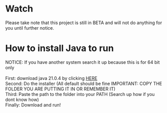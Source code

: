 # Watch
Please take note that this project is still in BETA and will not do anything for you until further notice.
<br>
# How to install Java to run
NOTICE: If you have another system search it up because this is for 64 bit only<br>
<br>
First: download java 21.0.4 by clicking [HERE](https://www.oracle.com/java/technologies/downloads/#jdk21-windows)<br>
Second: Do the installer (All default should be fine IMPORTANT: COPY THE FOLDER YOU ARE PUTTING IT IN OR REMEMBER IT)<br>
Third: Paste the path to the folder into your PATH (Search up how if you dont know how)<br>
Finally: Download and run!
